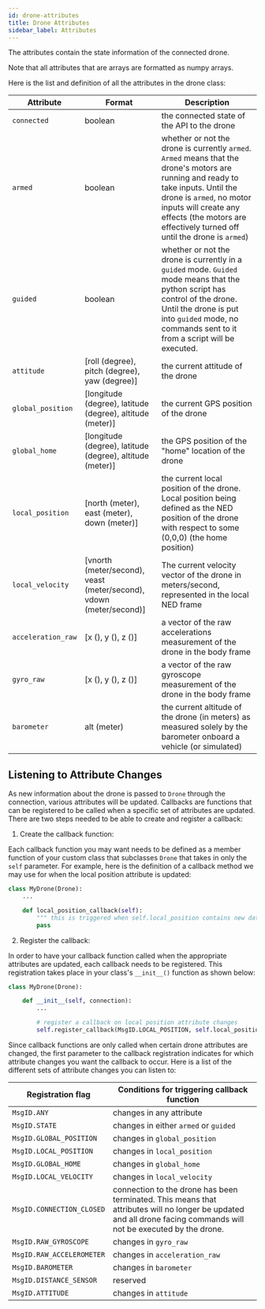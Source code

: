 ```yaml
---
id: drone-attributes
title: Drone Attributes
sidebar_label: Attributes
---
```


The attributes contain the state information of the connected drone.

Note that all attributes that are arrays are formatted as numpy arrays.

Here is the list and definition of all the attributes in the drone class:


Attribute | Format | Description
--- | --- | ---
`connected` | boolean | the connected state of the API to the drone
`armed` | boolean | whether or not the drone is currently `armed`.  `Armed` means that the drone's motors are running and ready to take inputs.  Until the drone is `armed`, no motor inputs will create any effects (the motors are effectively turned off until the drone is `armed`)
`guided` | boolean | whether or not the drone is currently in a `guided` mode.  `Guided` mode means that the python script has control of the drone.  Until the drone is put into `guided` mode, no commands sent to it from a script will be executed.
`attitude` | [roll (degree), pitch (degree), yaw (degree)] | the current attitude of the drone
`global_position` | [longitude (degree), latitude (degree), altitude (meter)] | the current GPS position of the drone
`global_home` | [longitude (degree), latitude (degree), altitude (meter)] | the GPS position of the "home" location of the drone 
`local_position` | [north (meter), east (meter), down (meter)] | the current local position of the drone.  Local position being defined as the NED position of the drone with respect to some (0,0,0) (the home position)
`local_velocity` | [vnorth (meter/second), veast (meter/second), vdown (meter/second)] | The current velocity vector of the drone in meters/second, represented in the local NED frame
`acceleration_raw` | [x (), y (), z ()] | a vector of the raw accelerations measurement of the drone in the body frame
`gyro_raw` | [x (), y (), z ()] | a vector of the raw gyroscope measurement of the drone in the body frame
`barometer` | alt (meter) | the current altitude of the drone (in meters) as measured solely by the barometer onboard a vehicle (or simulated)



## Listening to Attribute Changes ##

As new information about the drone is passed to `Drone` through the connection, various attributes will be updated.  Callbacks are functions that can be registered to be called when a specific set of attributes are updated.  There are two steps needed to be able to create and register a callback:

1. Create the callback function:

Each callback function you may want needs to be defined as a member function of your custom class that subclasses `Drone` that takes in only the `self` parameter.  For example, here is the definition of a callback method we may use for when the local position attribute is updated:

```python
class MyDrone(Drone):
    ...

    def local_position_callback(self):
        """ this is triggered when self.local_position contains new data """
        pass
```

2. Register the callback:

In order to have your callback function called when the appropriate attributes are updated, each callback needs to be registered.  This registration takes place in your class's `__init__()` function as shown below:

```python
class MyDrone(Drone):

    def __init__(self, connection):
        ...

        # register a callback on local position attribute changes
        self.register_callback(MsgID.LOCAL_POSITION, self.local_position_callback)
```

Since callback functions are only called when certain drone attributes are changed, the first parameter to the callback registration indicates for which attribute changes you want the callback to occur.  Here is a list of the different sets of attribute changes you can listen to:

Registration flag | Conditions for triggering callback function
--- | ---
`MsgID.ANY` | changes in any attribute
`MsgID.STATE` | changes in either `armed` or `guided`
`MsgID.GLOBAL_POSITION` | changes in `global_position`
`MsgID.LOCAL_POSITION` | changes in `local_position`
`MsgID.GLOBAL_HOME` | changes in `global_home`
`MsgID.LOCAL_VELOCITY` | changes in `local_velocity`
`MsgID.CONNECTION_CLOSED` | connection to the drone has been terminated.  This means that attributes will no longer be updated and all drone facing commands will not be executed by the drone.
`MsgID.RAW_GYROSCOPE` | changes in `gyro_raw`
`MsgID.RAW_ACCELEROMETER` | changes in `acceleration_raw`
`MsgID.BAROMETER` | changes in `barometer`
`MsgID.DISTANCE_SENSOR` | reserved
`MsgID.ATTITUDE` | changes in `attitude`
